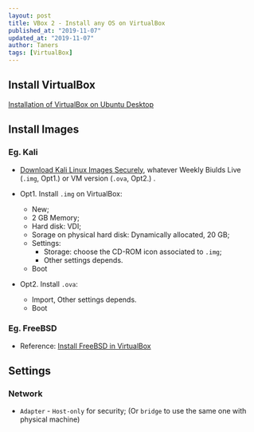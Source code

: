 ```yaml
---
layout: post
title: VBox 2 - Install any OS on VirtualBox
published_at: "2019-11-07"
updated_at: "2019-11-07"
author: Taners
tags: [VirtualBox]
---
```


## Install VirtualBox

[Installation of VirtualBox on Ubuntu Desktop](https://tane-rs.github.io/2019/09/14/00.html)


## Install Images

### Eg. Kali

- [Download Kali Linux Images Securely](https://www.kali.org/downloads/), whatever Weekly Biulds Live (`.img`, Opt1.) or VM version (`.ova`, Opt2.) .

- Opt1. Install `.img` on VirtualBox:
  - New;
  - 2 GB Memory;
  - Hard disk: VDI;
  - Sorage on physical hard disk: Dynamically allocated, 20 GB;
  - Settings: 
    - Storage: choose the CD-ROM icon associated to `.img`;
    - Other settings depends.
  - Boot

- Opt2. Install `.ova`:
  - Import, Other settings depends.
  - Boot

### Eg. FreeBSD

- Reference: [Install FreeBSD in VirtualBox](https://linuxhint.com/install_freebsd_virtualbox/)

## Settings

### Network

- `Adapter` - `Host-only` for security; (Or `bridge` to use the same one with physical machine)

